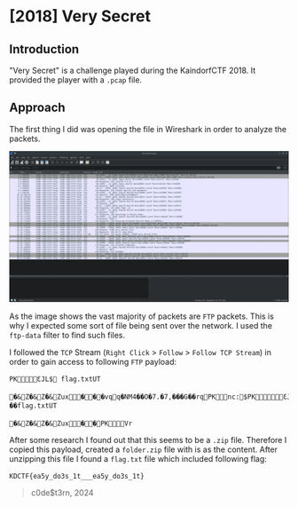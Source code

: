 # \[2018] Very Secret

## Introduction

"Very Secret" is a challenge played during the KaindorfCTF 2018. It provided the player with a `.pcap` file.

## Approach

The first thing I did was opening the file in Wireshark in order to analyze the packets.

![](<.gitbook/assets/image (10).png>)

As the image shows the vast majority of packets are `FTP` packets. This is why I expected some sort of file being sent over the network. I used the `ftp-data` filter to find such files.

I followed the `TCP` Stream (`Right Click` > `Follow` > `Follow TCP Stream`) in order to gain access to following `FTP` payload:

```
PKƐJL$ flag.txtUT

�&Z�&Z�&Zux���vqq�NM4��O�7.�7,���G��rqPKnc:$PKƐJLnc:$ ��flag.txtUT

�&Z�&Z�&Zux��PKVr
```

After some research I found out that this seems to be a `.zip` file. Therefore I copied this payload, created a `folder.zip` file with is as the content. After unzipping this file I found a `flag.txt` file which included following flag:

```
KDCTF{ea5y_do3s_1t___ea5y_do3s_1t}
```

> c0de$t3rn, 2024
